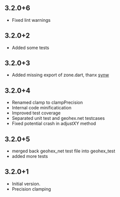 ## 3.2.0+6

 - Fixed lint warnings

## 3.2.0+2

 - Added some tests

 ## 3.2.0+3

 - Added missing export of zone.dart, thanx [synw](https://github.com/synw)
 
## 3.2.0+4

 - Renamed clamp to clampPrecision
 - Internal code minificatication
 - Improved test coverage
 - Separated unit test and geohex.net testcases
 - Fixed potential crash in adjustXY method

## 3.2.0+5

 - merged back geohex_net test file into geohex_test
 - added more tests
 
## 3.2.0+1

- Initial version.
- Precision clamping 
 